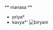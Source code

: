 ** manasa **
* priya*
* kavya*'
![biryani](https://www.licious.in/blog/wp-content/uploads/2020/12/Hyderabadi-chicken-Biryani.jpg)
